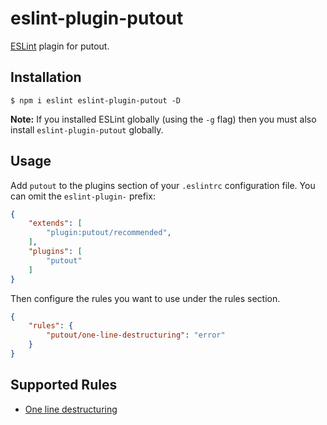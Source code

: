 # eslint-plugin-putout

[ESLint](https://eslint.org) plagin for putout.

## Installation

```
$ npm i eslint eslint-plugin-putout -D
```

**Note:** If you installed ESLint globally (using the `-g` flag) then you must also install `eslint-plugin-putout` globally.

## Usage

Add `putout` to the plugins section of your `.eslintrc` configuration file. You can omit the `eslint-plugin-` prefix:

```json
{
    "extends": [
        "plugin:putout/recommended",
    ],
    "plugins": [
        "putout"
    ]
}
```

Then configure the rules you want to use under the rules section.

```json
{
    "rules": {
        "putout/one-line-destructuring": "error"
    }
}
```

## Supported Rules

- [One line destructuring](docs/rules/one-line-destructuring.md)

